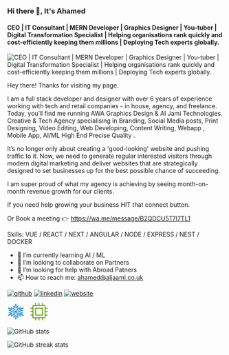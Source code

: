 ### Hi there 👋, It's Ahamed
#### CEO | IT Consultant | MERN Developer | Graphics Designer | You-tuber | Digital Transformation Specialist | Helping organisations rank quickly and cost-efficiently keeping them millions | Deploying Tech experts globally.
![CEO | IT Consultant | MERN Developer | Graphics Designer | You-tuber | Digital Transformation Specialist | Helping organisations rank quickly and cost-efficiently keeping them millions | Deploying Tech experts globally.]([[https://media.licdn.com/dms/image/D5616AQF9ya1SgP3EYQ/profile-displaybackgroundimage-shrink_350_1400/0/1692825505160?e=1698278400&v=beta&t=AGffMzYcbv7TL6qfwGWLvwAefb9VESPnxKcvTPhfTEg](https://media.licdn.com/dms/image/v2/D5616AQF9ya1SgP3EYQ/profile-displaybackgroundimage-shrink_350_1400/profile-displaybackgroundimage-shrink_350_1400/0/1692825506526?e=1757548800&v=beta&t=CMIbElGgSddAcEV_5POLxaI2tXuSsr4AC8evGnYbO3U)](https://media.licdn.com/dms/image/v2/D5616AQF9ya1SgP3EYQ/profile-displaybackgroundimage-shrink_350_1400/profile-displaybackgroundimage-shrink_350_1400/0/1692825506526?e=1757548800&v=beta&t=CMIbElGgSddAcEV_5POLxaI2tXuSsr4AC8evGnYbO3U))

Hey there! Thanks for visiting my page.

I am a full stack developer and  designer with over 6 years of experience working with tech and retail companies - in house, agency, and freelance. Today, you’ll find me running AWA Graphics Design & Al Jami Technologies. Creative & Tech Agency specialising in Branding, Social Media posts, Print Designing, Video Editing, Web Developing, Content Writing, Webapp , Mobile App, AI/ML High End Precise Quality .

It’s no longer only about creating a 'good-looking' website and pushing traffic to it. Now, we need to generate regular interested visitors through modern digital marketing and deliver websites that are strategically designed to set businesses up for the best possible chance of succeeding.

I am super proud of what my agency is achieving by seeing month-on-month revenue growth for our clients.

If you need help growing your business HIT that connect button.

Or Book a meeting 👉 https://wa.me/message/B2QDCU5T7I7TL1

Skills: VUE / REACT / NEXT / ANGULAR / NODE / EXPRESS / NEST / DOCKER 

- 🌱 I’m currently learning AI / ML 
- 👯 I’m looking to collaborate on Partners 
- 🤔 I’m looking for help with Abroad Patners 
- 📫 How to reach me: ahamed@aljaami.co.uk 


[<img src='https://cdn.jsdelivr.net/npm/simple-icons@3.0.1/icons/github.svg' alt='github' height='40'>](https://github.com/Webpixal)  [<img src='https://cdn.jsdelivr.net/npm/simple-icons@3.0.1/icons/linkedin.svg' alt='linkedin' height='40'>](https://www.linkedin.com/in/khnazmulahamed/)  [<img src='https://cdn.jsdelivr.net/npm/simple-icons@3.0.1/icons/icloud.svg' alt='website' height='40'>](aljaami.co.uk)



<a href='https://archiveprogram.github.com/'><img src='https://raw.githubusercontent.com/acervenky/animated-github-badges/master/assets/acbadge.gif' width='40' height='40'></a> <a href='https://docs.github.com/en/developers'><img src='https://raw.githubusercontent.com/acervenky/animated-github-badges/master/assets/devbadge.gif' width='40' height='40'></a> 

![GitHub stats](https://github-readme-stats.vercel.app/api?username=Webpixal&show_icons=true&count_private=true)  

![GitHub streak stats](https://streak-stats.demolab.com/?user=Webpixal)  

